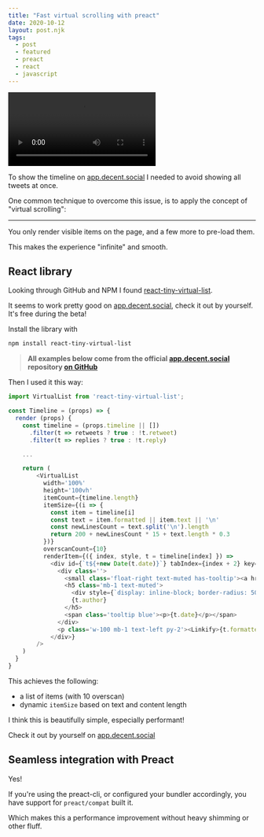 ```yaml
---
title: "Fast virtual scrolling with preact"
date: 2020-10-12
layout: post.njk
tags:
  - post
  - featured
  - preact
  - react
  - javascript
---
```


<video class="img-fluid" loop autoplay src="/video/app.decent.social-performance.mov"></video>

To show the timeline on [app.decent.social](https://app.decent.social) I needed to avoid showing all tweets at once.

One common technique to overcome this issue, is to apply the concept of "virtual scrolling":

---

You only render visible items on the page, and a few more to pre-load them.

This makes the experience "infinite" and smooth.

## React library

Looking through GitHub and NPM I found [react-tiny-virtual-list](https://github.com/clauderic/react-tiny-virtual-list).

It seems to work pretty good on [app.decent.social](https://app.decent.social), check it out by yourself. It's free during the beta!

Install the library with

```sh
npm install react-tiny-virtual-list
```

> **All examples below come from the official [app.decent.social](https://app.decent.social) repository [on GitHub](https://github.com/decentsocial/app)**


Then I used it this way:

```javascript
import VirtualList from 'react-tiny-virtual-list';

const Timeline = (props) => {
  render (props) {
    const timeline = (props.timeline || [])
      .filter(t => retweets ? true : !t.retweet)
      .filter(t => replies ? true : !t.reply)

    ...

    return (
        <VirtualList
          width='100%'
          height='100vh'
          itemCount={timeline.length}
          itemSize={(i => {
            const item = timeline[i]
            const text = item.formatted || item.text || '\n'
            const newLinesCount = text.split('\n').length
            return 200 + newLinesCount * 15 + text.length * 0.3
          })}
          overscanCount={10}
          renderItem={({ index, style, t = timeline[index] }) =>
            <div id={`t${+new Date(t.date)}`} tabIndex={index + 2} key={index} style={style} class={timelineStyles.tweet + ' p-0 border-0 py-5'}>
              <div class=''>
                <small class='float-right text-muted has-tooltip'><a href={t.link} tabIndex={-1} target='_blank' rel='noopener noreferrer'>{new Date(t.date).toISOString().substring(11, 16)}</a></small>
                <h5 class='mb-1 text-muted'>
                  <div style={`display: inline-block; border-radius: 50%; margin-right: 2em; height: 2em; width: 2em; vertical-align: middle; background-size: contain; background-image: url(${t.authorAvatar})`} />
                  {t.author}
                </h5>
                <span class='tooltip blue'><p>{t.date}</p></span>
              </div>
              <p class='w-100 mb-1 text-left py-2'><Linkify>{t.formatted || t.text}</Linkify></p>
            </div>}
        />
    )
  }
}
```

This achieves the following:

- a list of items (with 10 overscan)
- dynamic `itemSize` based on text and content length

I think this is beautifully simple, especially performant!

Check it out by yourself on [app.decent.social](https://app.decent.social)

## Seamless integration with Preact

Yes!

If you're using the preact-cli, or configured your bundler accordingly, you have support for `preact/compat` built it.

Which makes this a performance improvement without heavy shimming or other fluff.
